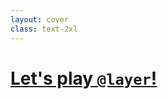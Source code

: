 ```yaml
---
layout: cover
class: text-2xl
---
```


# [Let's play `@layer`!](https://codepen.io/shiralizadeh/pen/qBLPdeL?editors=1000)

